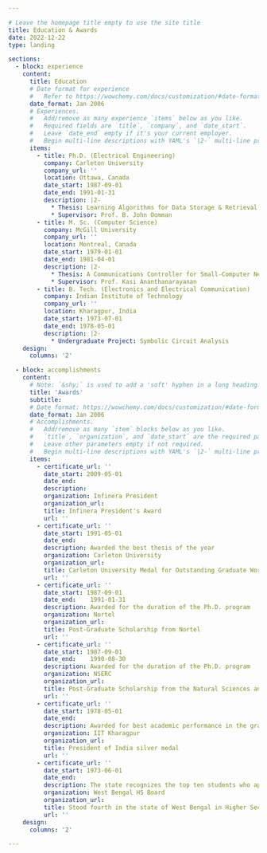 ```yaml
---

# Leave the homepage title empty to use the site title
title: Education & Awards
date: 2022-12-22
type: landing

sections:
  - block: experience
    content:
      title: Education
      # Date format for experience
      #   Refer to https://wowchemy.com/docs/customization/#date-format
      date_format: Jan 2006
      # Experiences.
      #   Add/remove as many experience `items` below as you like.
      #   Required fields are `title`, `company`, and `date_start`.
      #   Leave `date_end` empty if it's your current employer.
      #   Begin multi-line descriptions with YAML's `|2-` multi-line prefix.
      items:
        - title: Ph.D. (Electrical Engineering)
          company: Carleton University
          company_url: ''
          location: Ottawa, Canada
          date_start: 1987-09-01
          date_end: 1991-01-31
          description: |2-
            * Thesis: Learning Algorithms for Data Storage & Retrieval
            * Supervisor: Prof. B. John Oomman
        - title: M. Sc. (Computer Science)
          company: McGill University
          company_url: ''
          location: Montreal, Canada
          date_start: 1979-01-01
          date_end: 1981-04-01
          description: |2-
            * Thesis: A Communications Controller for Small-Computer Networks
            * Supervisor: Prof. Kasi Ananthanarayanan
        - title: B. Tech. (Electronics and Electrical Communication)
          company: Indian Institute of Technology
          company_url: ''
          location: Kharagpur, India
          date_start: 1973-07-01
          date_end: 1978-05-01
          description: |2-
            * Undergraduate Project: Symbolic Circuit Analysis
    design:
      columns: '2'

  - block: accomplishments
    content:
      # Note: `&shy;` is used to add a 'soft' hyphen in a long heading.
      title: 'Awards'
      subtitle:
      # Date format: https://wowchemy.com/docs/customization/#date-format
      date_format: Jan 2006
      # Accomplishments.
      #   Add/remove as many `item` blocks below as you like.
      #   `title`, `organization`, and `date_start` are the required parameters.
      #   Leave other parameters empty if not required.
      #   Begin multi-line descriptions with YAML's `|2-` multi-line prefix.
      items:
        - certificate_url: ''
          date_start: 2009-05-01
          date_end:   
          description: 
          organization: Infinera President
          organization_url: 
          title: Infinera President's Award
          url: ''
        - certificate_url: ''
          date_start: 1991-05-01
          date_end:   
          description: Awarded the best thesis of the year
          organization: Carleton University
          organization_url: 
          title: Carleton University Medal for Outstanding Graduate Work at the Ph.D. level
          url: ''
        - certificate_url: ''
          date_start: 1987-09-01
          date_end:    1991-01-31 
          description: Awarded for the duration of the Ph.D. program
          organization: Nortel
          organization_url: 
          title: Post-Graduate Scholarship from Nortel
          url: ''
        - certificate_url: ''
          date_start: 1987-09-01
          date_end:    1990-08-30 
          description: Awarded for the duration of the Ph.D. program
          organization: NSERC
          organization_url: 
          title: Post-Graduate Scholarship from the Natural Sciences and Engineering Research Council (NSERC) of Canada
          url: ''
        - certificate_url: ''
          date_start: 1978-05-01
          date_end:   
          description: Awarded for best academic performance in the graduating batch of the B. Tech program in the Electronics & Communication Engineering (ECE) department
          organization: IIT Kharagpur
          organization_url: 
          title: President of India silver medal
          url: ''
        - certificate_url: ''
          date_start: 1973-06-01
          date_end:   
          description: The state recognizes the top ten students who appeared for the Higher Secondary Board Examination every year.
          organization: West Bengal HS Board
          organization_url: 
          title: Stood fourth in the state of West Bengal in Higher Secondary Examination
          url: ''
    design:
      columns: '2'

---
```

